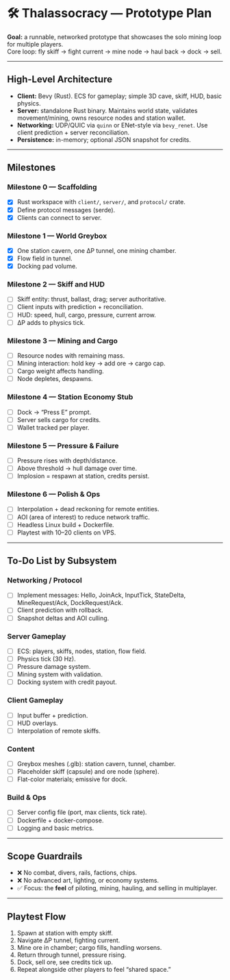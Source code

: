# 🛠 Thalassocracy — Prototype Plan

**Goal:** a runnable, networked prototype that showcases the solo mining loop for multiple players.  
Core loop: fly skiff → fight current → mine node → haul back → dock → sell.

---

## High-Level Architecture

- **Client:** Bevy (Rust). ECS for gameplay; simple 3D cave, skiff, HUD, basic physics.
- **Server:** standalone Rust binary. Maintains world state, validates movement/mining, owns resource nodes and station wallet.
- **Networking:** UDP/QUIC via `quinn` or ENet-style via `bevy_renet`. Use client prediction + server reconciliation.
- **Persistence:** in-memory; optional JSON snapshot for credits.

---

## Milestones

### Milestone 0 — Scaffolding
- [x] Rust workspace with `client/`, `server/`, and `protocol/` crate.
- [x] Define protocol messages (serde).
- [x] Clients can connect to server.

### Milestone 1 — World Greybox
- [x] One station cavern, one ΔP tunnel, one mining chamber.
- [x] Flow field in tunnel.
- [x] Docking pad volume.

### Milestone 2 — Skiff and HUD
- [ ] Skiff entity: thrust, ballast, drag; server authoritative.
- [ ] Client inputs with prediction + reconciliation.
- [ ] HUD: speed, hull, cargo, pressure, current arrow.
- [ ] ΔP adds to physics tick.

### Milestone 3 — Mining and Cargo
- [ ] Resource nodes with remaining mass.
- [ ] Mining interaction: hold key → add ore → cargo cap.
- [ ] Cargo weight affects handling.
- [ ] Node depletes, despawns.

### Milestone 4 — Station Economy Stub
- [ ] Dock → “Press E” prompt.
- [ ] Server sells cargo for credits.
- [ ] Wallet tracked per player.

### Milestone 5 — Pressure & Failure
- [ ] Pressure rises with depth/distance.
- [ ] Above threshold → hull damage over time.
- [ ] Implosion = respawn at station, credits persist.

### Milestone 6 — Polish & Ops
- [ ] Interpolation + dead reckoning for remote entities.
- [ ] AOI (area of interest) to reduce network traffic.
- [ ] Headless Linux build + Dockerfile.
- [ ] Playtest with 10–20 clients on VPS.

---

## To-Do List by Subsystem

### Networking / Protocol
- [ ] Implement messages: Hello, JoinAck, InputTick, StateDelta, MineRequest/Ack, DockRequest/Ack.
- [ ] Client prediction with rollback.
- [ ] Snapshot deltas and AOI culling.

### Server Gameplay
- [ ] ECS: players, skiffs, nodes, station, flow field.
- [ ] Physics tick (30 Hz).
- [ ] Pressure damage system.
- [ ] Mining system with validation.
- [ ] Docking system with credit payout.

### Client Gameplay
- [ ] Input buffer + prediction.
- [ ] HUD overlays.
- [ ] Interpolation of remote skiffs.

### Content
- [ ] Greybox meshes (.glb): station cavern, tunnel, chamber.
- [ ] Placeholder skiff (capsule) and ore node (sphere).
- [ ] Flat-color materials; emissive for dock.

### Build & Ops
- [ ] Server config file (port, max clients, tick rate).
- [ ] Dockerfile + docker-compose.
- [ ] Logging and basic metrics.

---

## Scope Guardrails

- ❌ No combat, divers, rails, factions, chips.  
- ❌ No advanced art, lighting, or economy systems.  
- ✅ Focus: the **feel** of piloting, mining, hauling, and selling in multiplayer.

---

## Playtest Flow

1. Spawn at station with empty skiff.  
2. Navigate ΔP tunnel, fighting current.  
3. Mine ore in chamber; cargo fills, handling worsens.  
4. Return through tunnel, pressure rising.  
5. Dock, sell ore, see credits tick up.  
6. Repeat alongside other players to feel “shared space.”
